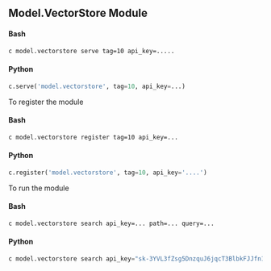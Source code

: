 

## Model.VectorStore Module

#### Bash
```bash
c model.vectorstore serve tag=10 api_key=.....
```
#### Python
```python
c.serve('model.vectorstore', tag=10, api_key=...)
```

To register the module

#### Bash
```bash
c model.vectorstore register tag=10 api_key=...
```

#### Python
```python
c.register('model.vectorstore', tag=10, api_key='....')
```

To run the module

#### Bash
```bash
c model.vectorstore search api_key=... path=... query=...
```

#### Python
```python
c model.vectorstore search api_key="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" path="state_of_the_union.txt" query="What did the president say about Ketanji"
```
